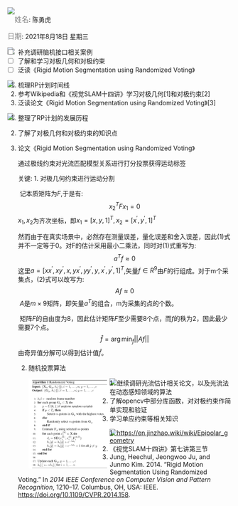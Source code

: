<img src = "https://img.shields.io/badge/-Info%20%26%20Date-blueviolet" align="left">

<font color=gray size=3>姓名</font>:  陈勇虎

<font color=gray size=3>日期</font>: 2021年8月18日 星期三

<img src = "https://img.shields.io/badge/-Plan-blueviolet" align="left">

- [ ] 补充调研脑机接口相关案例
- [ ] 了解和学习对极几何和对极约束
- [ ] 泛读《Rigid Motion Segmentation using Randomized Voting》

<img src = "https://img.shields.io/badge/-Do-blueviolet" align="left">

1. 梳理RP计划时间线
2. 参考Wikipedia和《视觉SLAM十四讲》学习对极几何[1]和对极约束[2]
3. 泛读论文《Rigid Motion Segmentation using Randomized Voting》[3]

<img src = "https://img.shields.io/badge/-Check-blueviolet" align="left">

1. 整理了RP计划的发展历程

2. 了解了对极几何和对极约束的知识点

3. 论文《Rigid Motion Segmentation using Randomized Voting》

   通过极线约束对光流匹配模型关系进行打分投票获得运动标签

   关键: 1. 对极几何约束进行运动分割

   ​           记本质矩阵为$F$,于是有:
   $$
   x_2^TFx_1=0
   $$
   ​           $x_1,x_2$为齐次坐标，即$x_1=[x,y,1]^T,x_2=[x^{'},y^{'},1]^T$

   ​			然而由于在真实场景中，必然存在测量误差，量化误差和舍入误差，因此(1)式并不一定等于0。对F的估计采用最小二乘法，同时对(1)式重写为:
   $$
   a^Tf\approx0
   $$
   ​           这里$a=[xx^{'},xy^{'},x,yx^{'},yy^{'},y,x^{'},y^{'},1]^T$,矢量$f\in R^{9}$由$F$的行组成。对于m个采集点，(2)式可以改写为:
   $$
   Af\approx 0
   $$
   ​           $A$是$m\times 9$矩阵，即矢量$a^T$的组合，m为采集的点的个数。
   
   ​           矩阵$F$的自由度为8，因此估计矩阵$F$至少需要8个点，而$f$的秩为2，因此最少需要7个点。
   $$
   \hat{f}=\arg \min_{f}||Af||
   $$
   ​           由奇异值分解可以得到估计值$\hat{f}$。
   
      2. 随机投票算法
   
         <img src = "images\random voting.png" align="left" style="width: 40%">

<img src = "https://img.shields.io/badge/-Action-blueviolet" align="left">

1.  继续调研光流估计相关论文，以及光流法在动态感知领域的算法
2. 了解opencv中部分库函数，对对极约束作简单实现和验证
3. 学习单应约束等相关知识

<img src = "https://img.shields.io/badge/-Reference-blueviolet" align = "left">

1. https://en.jinzhao.wiki/wiki/Epipolar_geometry
2. 《视觉SLAM十四讲》第七讲第三节
3. Jung, Heechul, Jeongwoo Ju, and Junmo Kim. 2014. “Rigid Motion Segmentation Using Randomized Voting.” In *2014 IEEE Conference on Computer Vision and Pattern Recognition*, 1210–17. Columbus, OH, USA: IEEE. https://doi.org/10.1109/CVPR.2014.158.





























